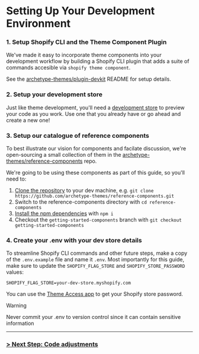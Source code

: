 # Setting Up Your Development Environment

### 1. Setup Shopify CLI and the Theme Component Plugin

We've made it easy to incorporate theme components into your development workflow by building a Shopify CLI plugin that adds a suite of commands accesible via `shopify theme component`.

See the [archetype-themes/plugin-devkit](https://github.com/archetype-themes/plugin-devkit?tab=readme-ov-file#getting-started) README for setup details.

### 2. Setup your development store

Just like theme development, you'll need a [development store](https://shopify.dev/docs/apps/tools/development-stores) to preview your code as you work. Use one that you already have or go ahead and create a new one!

### 3. Setup our catalogue of reference components

To best illustrate our vision for components and facilate discussion, we're open-sourcing a small collection of them in the [archetype-themes/reference-components](https://github.com/archetype-themes/reference-components) repo.

We're going to be using these components as part of this guide, so you'll need to:

1. [Clone the repository](https://docs.github.com/en/repositories/creating-and-managing-repositories/cloning-a-repository) to your dev machine, e.g. `git clone https://github.com/archetype-themes/reference-components.git`
2. Switch to the reference-components directory with `cd reference-components`
3. [Install the npm dependencies](https://docs.npmjs.com/cli/v10/commands/npm-install) with `npm i`
4. Checkout the `getting-started-components` branch with `git checkout getting-started-components`

### 4. Create your .env with your dev store details

To streamline Shopify CLI commands and other future steps, make a copy of the `.env.example` file and name it `.env`. Most importantly for this guide, make sure to update the `SHOPIFY_FLAG_STORE` and `SHOPIFY_STORE_PASSWORD` values:

```
SHOPIFY_FLAG_STORE=your-dev-store.myshopify.com
```

You can use the [Theme Access app](https://shopify.dev/docs/themes/tools/theme-access#how-the-theme-access-app-works) to get your Shopify store password.

> [!WARNING]
> Never commit your .env to version control since it can contain sensitive information

---

### [> Next Step: Code adjustments](https://github.com/archetype-themes/devkit/blob/main/1.%20Getting%20Started/Developing%20components/d.%20Code%20adjustments.md)
